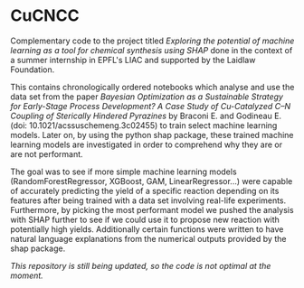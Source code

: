 # CuCNCC

Complementary code to the project titled _Exploring the potential of machine learning as a tool for chemical synthesis using SHAP_ done in the context of a summer internship in EPFL's LIAC and supported by the Laidlaw Foundation.

This contains chronologically ordered notebooks which analyse and use the data set from the paper _Bayesian Optimization as a Sustainable Strategy for Early-Stage Process Development? A Case Study of Cu-Catalyzed C–N Coupling of Sterically Hindered Pyrazines_ by Braconi E. and Godineau E. (doi: 10.1021/acssuschemeng.3c02455) to train select machine learning models. Later on, by using the python shap package, these trained machine learning models are investigated in order to comprehend why they are or are not performant.

The goal was to see if more simple machine learning models (RandomForestRegressor, XGBoost, GAM, LinearRegressor...) were capable of accurately predicting the yield of a specific reaction depending on its features after being trained with a data set involving real-life experiments. Furthermore, by picking the most performant model we pushed the analysis with SHAP further to see if we could use it to propose new reaction with potentially high yields. Additionally certain functions were written to have natural language explanations from the numerical outputs provided by the shap package.

_This repository is still being updated, so the code is not optimal at the moment._
